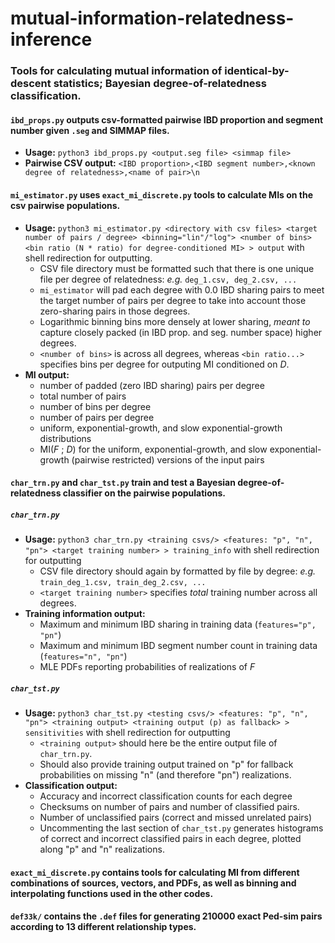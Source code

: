 # mutual-information-relatedness-inference
### Tools for calculating mutual information of identical-by-descent statistics; Bayesian degree-of-relatedness classification.

#### `ibd_props.py` outputs csv-formatted pairwise IBD proportion and segment number given `.seg` and SIMMAP files.
- **Usage:** `python3 ibd_props.py <output.seg file> <simmap file>`
- **Pairwise CSV output:** `<IBD proportion>,<IBD segment number>,<known degree of relatedness>,<name of pair>\n`

#### `mi_estimator.py` uses `exact_mi_discrete.py` tools to calculate MIs on the csv pairwise populations.
- **Usage:** `python3 mi_estimator.py <directory with csv files> <target number of pairs / degree> <binning="lin"/"log"> <number of bins> <bin ratio (N * ratio) for degree-conditioned MI> > output` with shell redirection for outputting.
    - CSV file directory must be formatted such that there is one unique file per degree of relatedness: _e.g._ `deg_1.csv, deg_2.csv, ...`
    - `mi_estimator` will pad each degree with 0.0 IBD sharing pairs to meet the target number of pairs per degree to take into account those zero-sharing pairs in those degrees.
    - Logarithmic binning bins more densely at lower sharing, _meant to_ capture closely packed (in IBD prop. and seg. number space) higher degrees.
    - `<number of bins>` is across all degrees, whereas `<bin ratio...>` specifies bins per degree for outputing MI conditioned on _D_.
- **MI output:**  
    - number of padded (zero IBD sharing) pairs per degree
    - total number of pairs
    - number of bins per degree
    - number of pairs per degree
    - uniform, exponential-growth, and slow exponential-growth distributions
    - MI(_F_ ; _D_) for the uniform, exponential-growth, and slow exponential-growth (pairwise restricted) versions of the input pairs

#### `char_trn.py` and `char_tst.py` train and test a Bayesian degree-of-relatedness classifier on the pairwise populations.
##### `char_trn.py`
- **Usage:** `python3 char_trn.py <training csvs/> <features: "p", "n", "pn"> <target training number> > training_info` with shell redirection for outputting
    - CSV file directory should again by formatted by file by degree: _e.g._ `train_deg_1.csv, train_deg_2.csv, ...`
    - `<target training number>` specifies _total_ training number across all degrees.
- **Training information output:** 
    - Maximum and minimum IBD sharing in training data (`features="p", "pn"`)
    - Maximum and minimum IBD segment number count in training data (`features="n", "pn"`)
    - MLE PDFs reporting probabilities of realizations of _F_

##### `char_tst.py`
- **Usage:** `python3 char_tst.py <testing csvs/> <features: "p", "n", "pn"> <training output> <training output (p) as fallback> > sensitivities` with shell redirection for outputting
    - `<training output>` should here be the entire output file of `char_trn.py`.
    - Should also provide training output trained on "p" for fallback probabilities on missing "n" (and therefore "pn") realizations.
- **Classification output:**
    - Accuracy and incorrect classification counts for each degree
    - Checksums on number of pairs and number of classified pairs.
    - Number of unclassified pairs (correct and missed unrelated pairs)
    - Uncommenting the last section of `char_tst.py` generates histograms of correct and incorrect classified pairs in each degree, plotted along "p" and "n" realizations.

#### `exact_mi_discrete.py` contains tools for calculating MI from different combinations of sources, vectors, and PDFs, as well as binning and interpolating functions used in the other codes. 

#### `def33k/` contains the `.def` files for generating 210000 exact Ped-sim pairs according to 13 different relationship types. 
